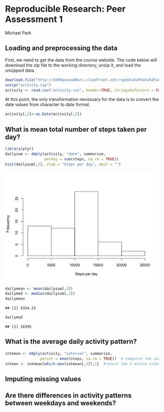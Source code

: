 # Reproducible Research: Peer Assessment 1
Michael Park  


## Loading and preprocessing the data
First, we need to get the data from the course website. The code below will download the zip file to the working directory, unzip it, and load the unzipped data. 


```r
download.file("http://d396qusza40orc.cloudfront.net/repdata%2Fdata%2Factivity.zip", "activity.zip")
unzip("activity.zip")
activity <- read.csv("activity.csv", header=TRUE, stringsAsFactors = FALSE)
```

At this point, the only transformation necessary for the data is to convert the date values from character to date format.

```r
activity[,2]<-as.Date(activity[,2])
```
## What is mean total number of steps taken per day?


```r
library(plyr)
dailysum <- ddply(activity, "date", summarise, 
                  perday = sum(steps, na.rm = TRUE))
hist(dailysum[,2], xlab = "Steps per day", main = "")
```

![](PA1_template_files/figure-html/unnamed-chunk-3-1.png) 

```r
dailymean <- mean(dailysum[,2])
dailymed <- median(dailysum[,2])
dailymean
```

```
## [1] 9354.23
```

```r
dailymed
```

```
## [1] 10395
```

## What is the average daily activity pattern?

```r
intmean <- ddply(activity, "interval", summarise,
                perint = mean(steps, na.rm = TRUE))  # computes the average number of teps for each 5 minute interval
intmax <- intmean[which.max(intmean[,2]),1]  #return the 5 minute interval which has the maximum average number of steps
```
## Imputing missing values



## Are there differences in activity patterns between weekdays and weekends?
